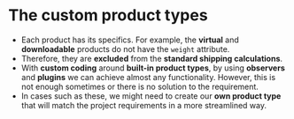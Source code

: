 # The custom product types
- Each product has its specifics. For example, the **virtual** and **downloadable** products do not have the `weight` attribute.
- Therefore, they are **excluded** from the **standard shipping calculations**.
- With **custom coding** around **built-in product types**, by using **observers** and **plugins** we can achieve almost any functionality. However, this is not enough sometimes or there is no solution to the requirement.
- In cases such as these, we might need to create our **own product type** that will match the project requirements in a more streamlined way.
